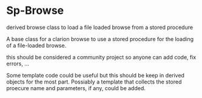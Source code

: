 # Sp-Browse
derived browse class to load a file loaded browse from a stored procedure

A base class for a clarion browse to use a stored procedure for the loading of a file-loaded browse.

this should be considered a community project so anyone can add code, fix errors, ...

Some template code could be useful but this should be keep in derived objects for the most part.  Possiably a template that collects 
the stored proecure name and parameters, if any, could be added.  
